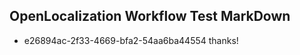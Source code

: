 ## OpenLocalization Workflow Test MarkDown
* e26894ac-2f33-4669-bfa2-54aa6ba44554 thanks!

<!--HONumber=Jul16_HO4-->


